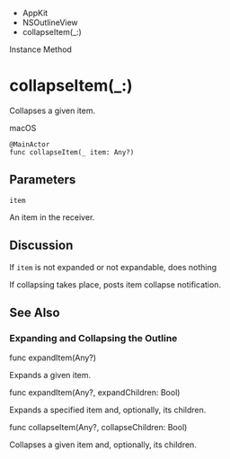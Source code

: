 

- AppKit
- NSOutlineView
-  collapseItem(\_:) 

Instance Method

# collapseItem(\_:)

Collapses a given item.

macOS

``` source
@MainActor
func collapseItem(_ item: Any?)
```

## Parameters 

`item`  

An item in the receiver.

## Discussion

If `item` is not expanded or not expandable, does nothing

If collapsing takes place, posts item collapse notification.

## See Also

### Expanding and Collapsing the Outline

func expandItem(Any?)

Expands a given item.

func expandItem(Any?, expandChildren: Bool)

Expands a specified item and, optionally, its children.

func collapseItem(Any?, collapseChildren: Bool)

Collapses a given item and, optionally, its children.

